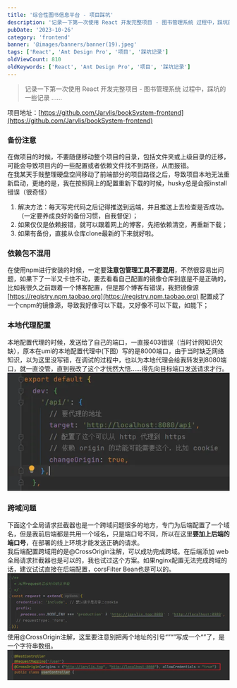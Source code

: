 ```yaml
---
title: '综合性图书信息平台 - 项目踩坑'
description: '记录一下第一次使用 React 开发完整项目 - 图书管理系统 过程中，踩坑的一些记录'
pubDate: '2023-10-26'
category: 'frontend'
banner: '@images/banners/banner(19).jpeg'
tags: ['React', 'Ant Design Pro', '项目', '踩坑记录']
oldViewCount: 810
oldKeywords: ['React', 'Ant Design Pro', '项目', '踩坑记录']
---
```


> 记录一下第一次使用 React 开发完整项目 - 图书管理系统 过程中，踩坑的一些记录 ……

项目地址：[https://github.com/Jarvlis/bookSystem-frontend](https://github.com/Jarvlis/bookSystem-frontend)
<a name="IkGai"></a>

### 备份注意

在做项目的时候，不要随便移动整个项目的目录，包括文件夹或上级目录的迁移，可能会导致项目内的一些配置或者依赖文件找不到路径，从而报错。<br />在我某天手贱整理硬盘空间移动了前端部分的项目路径之后，导致项目本地无法重新启动，更绝的是，我在按照网上的配置重新下载的时候，husky总是会报install错误（很奇怪）

1. 解决方法：每天写完代码之后记得推送到远端，并且推送上去检查是否成功。（一定要养成良好的备份习惯，自我督促）；
2. 如果仅仅是依赖报错，就可以跟着网上的博客，先把依赖清空，再重新下载；
3. 如果有备份，直接从仓库clone最新的下来就好啦。
   <a name="ZaRNC"></a>

### 依赖包不混用

在使用npm进行安装的时候，一定要**注意包管理工具不要混用**，不然很容易出问题，如果下了一半又卡住不动，要去看看自己配置的镜像仓库到底是不是正确的，比如我很久之前跟着一个博客配置，但是那个博客有错误，我把镜像源 [https://registry.npm.taobao.org](https://registry.npm.taobao.org) 配置成了一个cnpm的镜像源，导致我好像可以下载，又好像不可以下载，如能下；
<a name="M5aQI"></a>

### 本地代理配置

本地配置代理的时候，发送给了自己的端口，一直报403错误（当时计网知识欠缺），原本在umi的本地配置代理中(下图）写的是8000端口，由于当时缺乏网络知识，以为这里没写错，在调试的过程中，也以为本地代理会给我转发到8080端口，就一直没管，直到我改了这个才恍然大悟……得先向目标端口发送请求才行。<br />![image.png](../../images/posts/book-system/1.png)
<a name="WK13R"></a>

### 跨域问题

下面这个全局请求拦截器也是一个跨域问题很多的地方，专门为后端配置了一个域名，但是我前后端都是共用一个域名，只是端口号不同，所以在这里**要加上后端的端口号**，在部署的线上环境才能发送正确的请求。<br />我后端配置跨域用的是@CrossOrigin注解，可以成功完成跨域。在后端添加 web 全局请求拦截器也是可以的，我也试过这个方案。如果nginx配置无法完成跨域的话，建议试试直接在后端配置，corsFilter Bean也是可以的。<br />![image.png](../../images/posts/book-system/2.png)<br /> 使用@CrossOrigin注解，这里要注意别把两个地址的引号“”“”写成一个“”了，是一个字符串数组。![image.png](../../images/posts/book-system/3.png)
